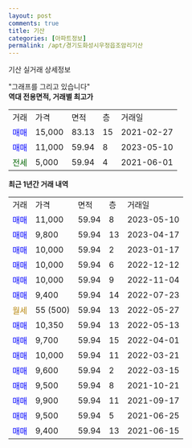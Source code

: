```yaml
---
layout: post
comments: true
title: 기산
categories: [아파트정보]
permalink: /apt/경기도화성시우정읍조암리기산
---
```


기산 실거래 상세정보

<script type="text/javascript">
  google.charts.load('current', {'packages':['line', 'corechart']});
  google.charts.setOnLoadCallback(drawChart);

  function drawChart() {
    var data = new google.visualization.DataTable();
    data.addColumn('date', '거래일');
    data.addColumn('number', "매매");
    data.addColumn('number', "전세");
    data.addColumn('number', "전매");

    data.addRows([[new Date(Date.parse("2023-05-10")), 11000, null, null], [new Date(Date.parse("2023-04-17")), 9800, null, null], [new Date(Date.parse("2023-01-17")), 10000, null, null], [new Date(Date.parse("2022-12-12")), 10000, null, null], [new Date(Date.parse("2022-11-04")), 10000, null, null], [new Date(Date.parse("2022-07-23")), 9400, null, null], [new Date(Date.parse("2022-05-27")), null, null, null], [new Date(Date.parse("2022-05-13")), 10350, null, null], [new Date(Date.parse("2022-04-01")), 9700, null, null], [new Date(Date.parse("2022-03-21")), 10000, null, null], [new Date(Date.parse("2022-03-15")), 9600, null, null], [new Date(Date.parse("2021-10-21")), 9500, null, null], [new Date(Date.parse("2021-09-17")), 9900, null, null], [new Date(Date.parse("2021-06-25")), 9500, null, null], [new Date(Date.parse("2021-06-15")), 9400, null, null]]);

    var options = {
      hAxis: {
        format: 'yyyy/MM/dd'
      },    
      lineWidth: 0,
      pointsVisible: true,    
      title: '최근 1년간 유형별 실거래가 분포',
      legend: { position: 'bottom' }
    };

    var formatter = new google.visualization.NumberFormat({pattern:'###,###'} );
    formatter.format(data, 1);
    formatter.format(data, 2);
    
    setTimeout(function() {
        var chart = new google.visualization.LineChart(document.getElementById('columnchart_material'));
        chart.draw(data, (options));
        document.getElementById('loading').style.display = 'none';
    }, 200);
  }
</script>


<div id="loading" style="z-index:20; display: block; margin-left: 0px">"그래프를 그리고 있습니다"</div>
<div id="columnchart_material" style="width: 95%; margin-left: 0px; display: block"></div>
<!-- contents start -->
<b>역대 전용면적, 거래별 최고가</b>
<table class="sortable">
    <tr>
      <td>거래</td>
      <td>가격</td>
      <td>면적</td>
      <td>층</td>
      <td>거래일</td>
    </tr>
        <tr>
          <td><a style="color: blue">매매</a></td>
          <td>15,000</td>
          <td>83.13</td>
          <td>15</td>
          <td>2021-02-27</td>
        </tr>            <tr>
          <td><a style="color: blue">매매</a></td>
          <td>11,000</td>
          <td>59.94</td>
          <td>8</td>
          <td>2023-05-10</td>
        </tr>        
        <tr>
              <td><a style="color: darkgreen">전세</a></td>
              <td>5,000</td>
              <td>59.94</td>
              <td>4</td>
              <td>2021-06-01</td>
            </tr>        
    
</table>

<b>최근 1년간 거래 내역</b>

<table class="sortable">
    <tr>
      <td>거래</td>
      <td>가격</td>
      <td>면적</td>
      <td>층</td>
      <td>거래일</td>
    </tr>
    <tr>
      <td><a style="color: blue">매매</a></td>
      <td>11,000</td>
      <td>59.94</td>
      <td>8</td>
      <td>2023-05-10</td>
    </tr>          <tr>
      <td><a style="color: blue">매매</a></td>
      <td>9,800</td>
      <td>59.94</td>
      <td>13</td>
      <td>2023-04-17</td>
    </tr>          <tr>
      <td><a style="color: blue">매매</a></td>
      <td>10,000</td>
      <td>59.94</td>
      <td>2</td>
      <td>2023-01-17</td>
    </tr>          <tr>
      <td><a style="color: blue">매매</a></td>
      <td>10,000</td>
      <td>59.94</td>
      <td>6</td>
      <td>2022-12-12</td>
    </tr>          <tr>
      <td><a style="color: blue">매매</a></td>
      <td>10,000</td>
      <td>59.94</td>
      <td>9</td>
      <td>2022-11-04</td>
    </tr>          <tr>
      <td><a style="color: blue">매매</a></td>
      <td>9,400</td>
      <td>59.94</td>
      <td>14</td>
      <td>2022-07-23</td>
    </tr>          <tr>
      <td><a style="color: darkgoldenrod">월세</a></td>
      <td>55 (500)</td>
      <td>59.94</td>
      <td>13</td>
      <td>2022-05-27</td>
    </tr>          <tr>
      <td><a style="color: blue">매매</a></td>
      <td>10,350</td>
      <td>59.94</td>
      <td>13</td>
      <td>2022-05-13</td>
    </tr>          <tr>
      <td><a style="color: blue">매매</a></td>
      <td>9,700</td>
      <td>59.94</td>
      <td>15</td>
      <td>2022-04-01</td>
    </tr>          <tr>
      <td><a style="color: blue">매매</a></td>
      <td>10,000</td>
      <td>59.94</td>
      <td>11</td>
      <td>2022-03-21</td>
    </tr>          <tr>
      <td><a style="color: blue">매매</a></td>
      <td>9,600</td>
      <td>59.94</td>
      <td>2</td>
      <td>2022-03-15</td>
    </tr>          <tr>
      <td><a style="color: blue">매매</a></td>
      <td>9,500</td>
      <td>59.94</td>
      <td>8</td>
      <td>2021-10-21</td>
    </tr>          <tr>
      <td><a style="color: blue">매매</a></td>
      <td>9,900</td>
      <td>59.94</td>
      <td>11</td>
      <td>2021-09-17</td>
    </tr>          <tr>
      <td><a style="color: blue">매매</a></td>
      <td>9,500</td>
      <td>59.94</td>
      <td>5</td>
      <td>2021-06-25</td>
    </tr>          <tr>
      <td><a style="color: blue">매매</a></td>
      <td>9,400</td>
      <td>59.94</td>
      <td>13</td>
      <td>2021-06-15</td>
    </tr>      </table>
<!-- contents end -->    

